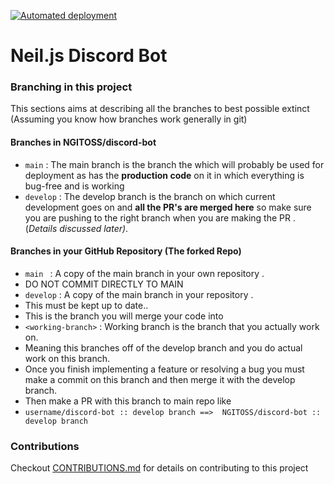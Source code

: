 [![Automated deployment](https://github.com/NGIT-Open-Source/discord-bot/actions/workflows/Auto-Deploy.yml/badge.svg?branch=main)](https://github.com/NGIT-Open-Source/discord-bot/actions/workflows/Auto-Deploy.yml)
# Neil.js Discord Bot
###  Branching in this project

This sections aims at describing all the branches to best possible extinct
(Assuming you know how branches work generally in git)
#### Branches in NGITOSS/discord-bot


- ``main`` : The main branch is the branch the which will probably be used for deployment as has the **production code** on it in which everything is bug-free and is working
- ``develop`` : The develop branch is the branch on which current development goes on and **all the PR's are merged here** so make sure you are pushing to the right branch when you are making the PR .(*Details discussed later)*.
#### Branches in your GitHub Repository (The forked Repo)
- ``main `` : A copy of the main branch in your own repository .
- DO NOT COMMIT DIRECTLY TO MAIN
- ``develop`` : A copy of the main branch in your repository . 
- This must be kept up to date..
-   This is the branch you will merge your code into 
- ``<working-branch>`` : Working branch is the branch that you actually work on.
- Meaning this branches off of the develop branch and you do actual work on this branch.
- Once you finish implementing a feature or resolving a bug you must make a commit on this branch and then merge it with the develop branch.
- Then make a PR with this branch to main repo like
- `` username/discord-bot :: develop branch ==>  NGITOSS/discord-bot :: develop branch ``
### Contributions
Checkout [CONTRIBUTIONS.md](docs/CONTRIBUTIONS.md) for details on contributing to this project
